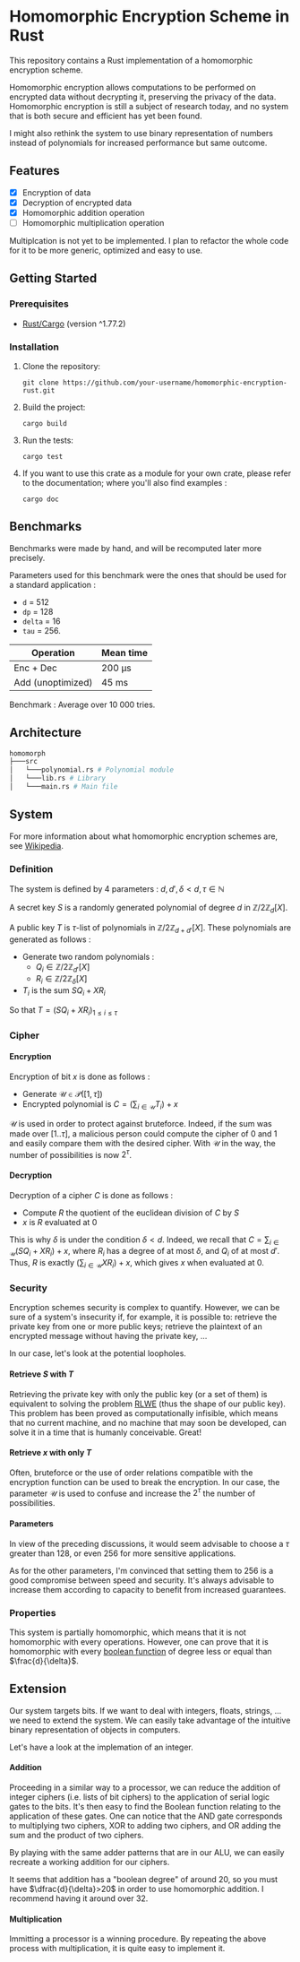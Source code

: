 # Homomorphic Encryption Scheme in Rust

This repository contains a Rust implementation of a homomorphic encryption scheme. 

Homomorphic encryption allows computations to be performed on encrypted data without decrypting it, preserving the privacy of the data.
Homomorphic encryption is still a subject of research today, and no system that is both secure and efficient has yet been found.

I might also rethink the system to use binary representation of numbers instead of polynomials for increased performance but same outcome.

## Features

- [X] Encryption of data
- [X] Decryption of encrypted data
- [X] Homomorphic addition operation
- [ ] Homomorphic multiplication operation

Multiplcation is not yet to be implemented. I plan to refactor the whole code for it to be more generic, optimized and easy to use.

## Getting Started

### Prerequisites

- [Rust/Cargo](https://www.rust-lang.org/) (version ^1.77.2)

### Installation

1. Clone the repository:

    ```shell
    git clone https://github.com/your-username/homomorphic-encryption-rust.git
    ```

2. Build the project:

    ```shell
    cargo build
    ```

3. Run the tests:

    ```shell
    cargo test
    ```

4. If you want to use this crate as a module for your own crate, please refer to the documentation; where you'll also find examples :

    ```shell
    cargo doc
    ```

## Benchmarks

Benchmarks were made by hand, and will be recomputed later more precisely.

Parameters used for this benchmark were the ones that should be used for a standard application :
- `d` = 512
- `dp` = 128
- `delta` = 16
- `tau` = 256.

| Operation         | Mean time        |
|-------------------|------------------|
| Enc + Dec         | 200 µs           |
| Add (unoptimized) | 45 ms            |

Benchmark : Average over 10 000 tries.

## Architecture

```bash
homomorph
├───src
│   └───polynomial.rs # Polynomial module
│   └───lib.rs # Library
│   └───main.rs # Main file
```

## System

For more information about what homomorphic encryption schemes are, see [Wikipedia](https://en.wikipedia.org/wiki/Homomorphic_encryption).

### Definition

The system is defined by 4 parameters :
$d, d', \delta < d, \tau \in \mathbb{N}$

A secret key $S$ is a randomly generated polynomial of degree $d$ in $\mathbb{Z}/2\mathbb{Z}_{d}[X]$.

A public key $T$ is $\tau$-list of polynomials in $\mathbb{Z}/2\mathbb{Z}_{d+d'}[X]$. These polynomials are generated as follows :

- Generate two random polynomials :
    - $Q_i \in \mathbb{Z}/2\mathbb{Z}_{d'}[X]$
    - $R_i \in \mathbb{Z}/2\mathbb{Z}_{\delta}[X]$
- $T_i$ is the sum $SQ_i + XR_i$

So that $T = (SQ_i + XR_i)_{1 \leq i \leq \tau}$

### Cipher

#### Encryption
Encryption of bit $x$ is done as follows :

- Generate $\mathcal{U} \in \mathcal{P}([1,\tau])$
- Encrypted polynomial is $C = (\sum_{i\in\mathcal{U}} T_i) + x$

$\mathcal{U}$ is used in order to protect against bruteforce. Indeed, if the sum was made over $[1..\tau]$, a malicious person could compute the cipher of $0$ and $1$ and easily compare them with the desired cipher. With $\mathcal{U}$ in the way, the number of possibilities is now $2^\tau$.

#### Decryption
Decryption of a cipher $C$ is done as follows :

- Compute $R$ the quotient of the euclidean division of $C$ by $S$
- $x$ is $R$ evaluated at $0$

This is why $\delta$ is under the condition $\delta < d$. Indeed, we recall that $C = \sum_{i\in\mathcal{U}} (SQ_i + XR_i) + x$, where $R_i$ has a degree of at most $\delta$, and $Q_i$ of at most $d'$. Thus, $R$ is exactly $(\sum_{i\in\mathcal{U}} XR_i) + x$, which gives $x$ when evaluated at $0$.

### Security

Encryption schemes security is complex to quantify. However, we can be sure of a system's insecurity if, for example, it is possible to: retrieve the private key from one or more public keys; retrieve the plaintext of an encrypted message without having the private key, ...

In our case, let's look at the potential loopholes.

#### Retrieve $S$ with $T$

Retrieving the private key with only the public key (or a set of them) is equivalent to solving the problem [RLWE](https://en.wikipedia.org/wiki/Ring_learning_with_errors) (thus the shape of our public key). This problem has been proved as computationally infisible, which means that no current machine, and no machine that may soon be developed, can solve it in a time that is humanly conceivable. Great!

#### Retrieve $x$ with only $T$

Often, bruteforce or the use of order relations compatible with the encryption function can be used to break the encryption. In our case, the parameter $\mathcal{U}$ is used to confuse and increase the $2^\tau$ the number of possibilities.

#### Parameters

In view of the preceding discussions, it would seem advisable to choose a $\tau$ greater than $128$, or even $256$ for more sensitive applications.

As for the other parameters, I'm convinced that setting them to 256 is a good compromise between speed and security. It's always advisable to increase them according to capacity to benefit from increased guarantees.

### Properties

This system is partially homomorphic, which means that it is not homomorphic with every operations.
However, one can prove that it is homomorphic with every [boolean function](https://en.wikipedia.org/wiki/Boolean_function#:~:text=In%20mathematics%2C%20a%20Boolean%20function,function\)%2C%20used%20in%20logic.) of degree less or equal than $\frac{d}{\delta}$.

## Extension

Our system targets bits. If we want to deal with integers, floats, strings, ... we need to extend the system. We can easily take advantage of the intuitive binary representation of objects in computers.

Let's have a look at the implemation of an integer.

#### Addition

Proceeding in a similar way to a processor, we can reduce the addition of integer ciphers (i.e. lists of bit ciphers) to the application of serial logic gates to the bits. It's then easy to find the Boolean function relating to the application of these gates. One can notice that the AND gate corresponds to multiplying two ciphers, XOR to adding two ciphers, and OR adding the sum and the product of two ciphers.

By playing with the same adder patterns that are in our ALU, we can easily recreate a working addition for our ciphers.

It seems that addition has a "boolean degree" of around 20, so you must have $\dfrac{d}{\delta}>20$ in order to use homomorphic addition. I recommend having it around over 32.

#### Multiplication

Immitting a processor is a winning procedure. By repeating the above process with multiplication, it is quite easy to implement it.